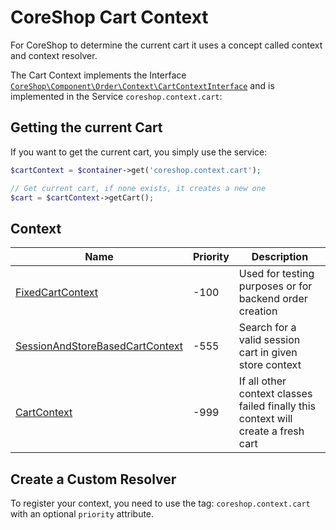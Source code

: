 # CoreShop Cart Context

For CoreShop to determine the current cart it uses a concept called context and context resolver.

The Cart Context implements the Interface [```CoreShop\Component\Order\Context\CartContextInterface```](https://github.com/coreshop/CoreShop/blob/master/src/CoreShop/Component/Order/Context/CartContextInterface.php) and is implemented in the Service
```coreshop.context.cart```:

## Getting the current Cart

If you want to get the current cart, you simply use the service:

```php
$cartContext = $container->get('coreshop.context.cart');

// Get current cart, if none exists, it creates a new one
$cart = $cartContext->getCart();

```

## Context

| Name | Priority | Description|
|------|----------|------------|
| [FixedCartContext](https://github.com/coreshop/CoreShop/blob/master/src/CoreShop/Component/Order/Context/FixedCartContext.php) | -100 | Used for testing purposes or for backend order creation |
| [SessionAndStoreBasedCartContext](https://github.com/coreshop/CoreShop/blob/master/src/CoreShop/Bundle/OrderBundle/Context/SessionAndStoreBasedCartContext.php) | -555 | Search for a valid session cart in given store context |
| [CartContext](https://github.com/coreshop/CoreShop/blob/master/src/CoreShop/Component/Order/Context/CartContext.php) | -999 | If all other context classes failed finally this context will create a fresh cart |


## Create a Custom Resolver

To register your context, you need to use the tag: `coreshop.context.cart` with an optional `priority` attribute.
